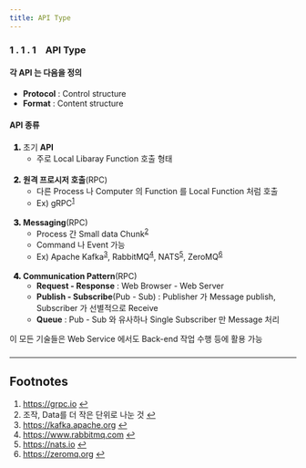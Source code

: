 ```yaml
---
title: API Type
---
```


### 1 . 1 . 1 API Type

#### 각 **API** 는 다음을 정의

- **Protocol** : Control structure
- **Format** : Content structure

#### **API** 종류

<ol>
  <li style='font-weight: 900'>
  <span style='font-weight: normal'>초기 <b>API</b></span>
    <ul>
      <li style='font-weight: normal'>주로 Local Libaray Function 호출 형태</li>
    </ul>
  </li>
  <br>
  <li style='font-weight: 900'>
  <span style='font-weight: normal'><b>원격 프로시저 호출</b>(RPC)</span>
    <ul>
      <li style='font-weight: normal'>다른 Process 나 Computer 의 Function 를 Local Function 처럼 호출</li>
      <li style='font-weight: normal'>Ex) gRPC<sup id="grpc-ref"><a href="#footnote-grpc">1</a></sup></li>
    </ul>
  </li>
  <br>
  <li style='font-weight: 900'>
  <span style='font-weight: normal'><b>Messaging</b>(RPC)</span>
    <ul>
      <li style='font-weight: normal'>Process 간 Small data Chunk<sup id="chunk-ref"><a href="#footnote-chunk">2</a></sup></li>
      <li style='font-weight: normal'>Command 나 Event 가능</li>
      <li style='font-weight: normal'>Ex) Apache Kafka<sup id="apache-ref"><a href="#footnote-apache">3</a></sup>, RabbitMQ<sup id="rabbitmq-ref"><a href="#footnote-rabbitmq">4</a></sup>, NATS<sup id="nats-ref"><a href="#footnote-nats">5</a></sup>, ZeroMQ<sup id="zeromq-ref"><a href="#footnote-zeromq">6</a></sup></li>
    </ul>
  </li>
  <br>
  <li style='font-weight: 900'>
  <span style='font-weight: normal'><b>Communication Pattern</b>(RPC)</span>
    <ul>
      <li style='font-weight: normal'><b>Request - Response</b> : Web Browser - Web Server</li>
      <li style='font-weight: normal'><b>Publish - Subscribe</b>(Pub - Sub) : Publisher 가 Message publish, Subscriber 가 선별적으로 Receive</li>
      <li style='font-weight: normal'><b>Queue</b> : Pub - Sub 와 유사하나 Single Subscriber 만 Message 처리</li>
    </ul>
  </li>
</ol>

이 모든 기술들은 Web Service 에서도 Back-end 작업 수행 등에 활용 가능

###

---

## Footnotes
  
<ol>
  <li id="footnote-grpc">
    <a href="https://grpc.io">https://grpc.io</a>
    <a href="#grpc-ref" title="Return">↩</a>
  </li>
  <li id="footnote-chunk">조작, Data를 더 작은 단위로 나눈 것
    <a href="#chunk-ref" title="Return">↩</a>
  </li>
  <li id="footnote-apache">
    <a href="https://kafka.apache.org">https://kafka.apache.org</a>
    <a href="#apache-ref" title="Return">↩</a>
  </li>
  <li id="footnote-rabbitmq">
    <a href="https://www.rabbitmq.com">https://www.rabbitmq.com</a>
    <a href="#rabbitmq-ref" title="Return">↩</a>
  </li>
  <li id="footnote-nats">
    <a href="https://nats.io">https://nats.io</a>
    <a href="#nats-ref" title="Return">↩</a>
  </li>
  <li id="footnote-zeromq">
    <a href="https://zeromq.org">https://zeromq.org</a>
    <a href="#zeromq-ref" title="Return">↩</a>
  </li>
</ol>

